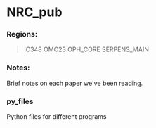 # NRC_pub
### Regions:
>IC348
>OMC23
>OPH_CORE
>SERPENS_MAIN
### Notes:
Brief notes on each paper we've been reading.
### py_files
Python files for different programs